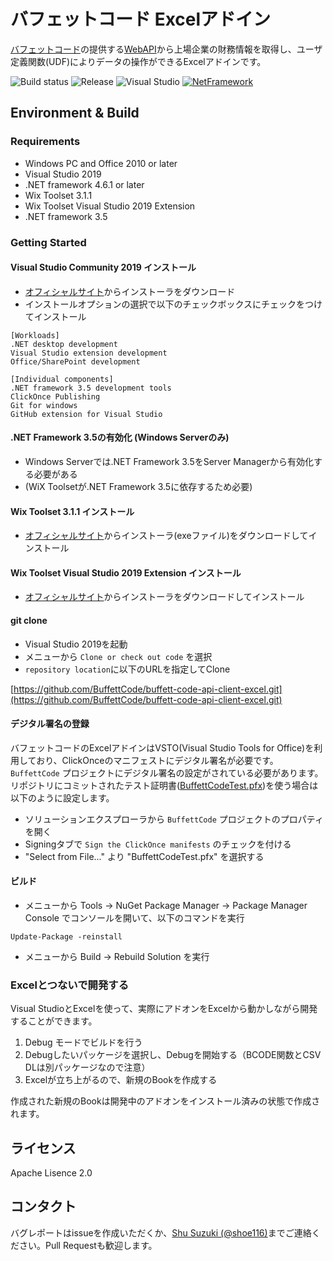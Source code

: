 # バフェットコード Excelアドイン

[バフェットコード](https://www.buffett-code.com/)の提供する[WebAPI](https://docs.buffett-code.com/)から上場企業の財務情報を取得し、ユーザ定義関数(UDF)によりデータの操作ができるExcelアドインです。

![Build status](https://github.com/BuffettCode/buffett-code-api-client-excel/workflows/Build/badge.svg) ![Release](https://github.com/BuffettCode/buffett-code-api-client-excel/workflows/Release/badge.svg) ![Visual Studio](https://img.shields.io/badge/Visual%20Studio-2019-red.svg)  [![NetFramework](https://img.shields.io/badge/Language-C%23%207.0-orange.svg)](https://blogs.msdn.microsoft.com/dotnet/2016/08/24/whats-new-in-csharp-7-0/) 

## Environment & Build
### Requirements
* Windows PC and Office 2010 or later
* Visual Studio 2019
* .NET framework 4.6.1 or later
* Wix Toolset 3.1.1
* Wix Toolset Visual Studio 2019 Extension
* .NET framework 3.5

### Getting Started

#### Visual Studio Community 2019 インストール

* [オフィシャルサイト](https://visualstudio.microsoft.com/ja/downloads/)からインストーラをダウンロード
* インストールオプションの選択で以下のチェックボックスにチェックをつけてインストール

```
[Workloads]
.NET desktop development
Visual Studio extension development
Office/SharePoint development

[Individual components]
.NET framework 3.5 development tools
ClickOnce Publishing
Git for windows
GitHub extension for Visual Studio
```

#### .NET Framework 3.5の有効化 (Windows Serverのみ)

* Windows Serverでは.NET Framework 3.5をServer Managerから有効化する必要がある
* (WiX Toolsetが.NET Framework 3.5に依存するため必要)

#### Wix Toolset 3.1.1 インストール

* [オフィシャルサイト](https://github.com/wixtoolset/wix3/releases/tag/wix3111rtm)からインストーラ(exeファイル)をダウンロードしてインストール

#### Wix Toolset Visual Studio 2019 Extension インストール

* [オフィシャルサイト](https://wixtoolset.org/releases/)からインストーラをダウンロードしてインストール

#### git clone

* Visual Studio 2019を起動
* メニューから `Clone or check out code` を選択
* `repository location`に以下のURLを指定してClone

[https://github.com/BuffettCode/buffett-code-api-client-excel.git](https://github.com/BuffettCode/buffett-code-api-client-excel.git)

#### デジタル署名の登録

バフェットコードのExcelアドインはVSTO(Visual Studio Tools for Office)を利用しており、ClickOnceのマニフェストにデジタル署名が必要です。`BuffettCode` プロジェクトにデジタル署名の設定がされている必要があります。リポジトリにコミットされたテスト証明書([BuffettCodeTest.pfx](./BuffettCode/BuffettCodeTest.pfx))を使う場合は以下のように設定します。


* ソリューションエクスプローラから `BuffettCode` プロジェクトのプロパティを開く
* Signingタブで `Sign the ClickOnce manifests` のチェックを付ける
* "Select from File..." より "BuffettCodeTest.pfx" を選択する

#### ビルド

* メニューから Tools -> NuGet Package Manager -> Package Manager Console でコンソールを開いて、以下のコマンドを実行

```
Update-Package -reinstall
```

* メニューから Build -> Rebuild Solution を実行

### Excelとつないで開発する
Visual StudioとExcelを使って、実際にアドオンをExcelから動かしながら開発することができます。

1. Debug モードでビルドを行う
2. Debugしたいパッケージを選択し、Debugを開始する（BCODE関数とCSV DLは別パッケージなので注意）
3. Excelが立ち上がるので、新規のBookを作成する

作成された新規のBookは開発中のアドオンをインストール済みの状態で作成されます。


## ライセンス

Apache Lisence 2.0

## コンタクト

バグレポートはissueを作成いただくか、[Shu Suzuki (@shoe116)](https://twitter.com/shoe116)までご連絡ください。Pull Requestも歓迎します。
